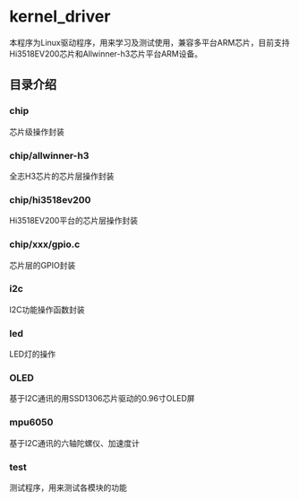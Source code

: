 # kernel_driver
本程序为Linux驱动程序，用来学习及测试使用，兼容多平台ARM芯片，目前支持Hi3518EV200芯片和Allwinner-h3芯片平台ARM设备。

## 目录介绍
### chip
芯片级操作封装
### chip/allwinner-h3
全志H3芯片的芯片层操作封装

### chip/hi3518ev200
Hi3518EV200平台的芯片层操作封装

### chip/xxx/gpio.c
芯片层的GPIO封装

### i2c
I2C功能操作函数封装

### led
LED灯的操作

### OLED
基于I2C通讯的用SSD1306芯片驱动的0.96寸OLED屏

### mpu6050
基于I2C通讯的六轴陀螺仪、加速度计

### test
测试程序，用来测试各模块的功能
